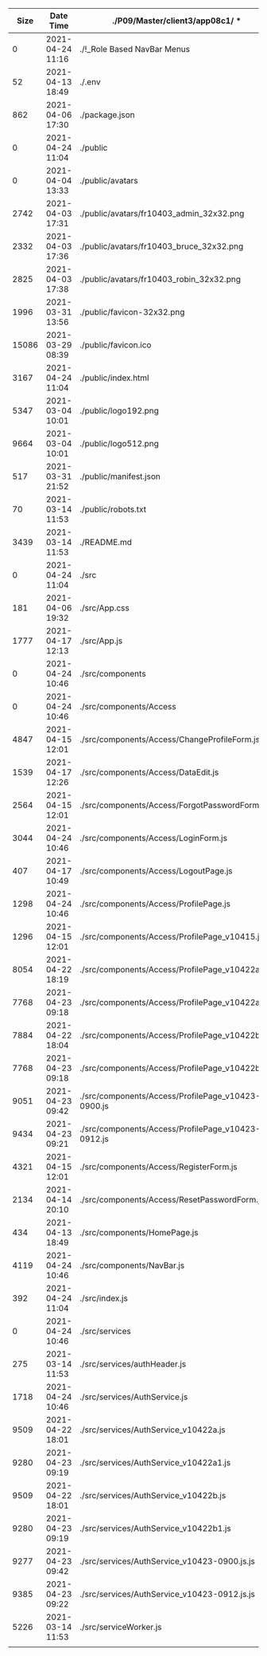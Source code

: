 |    Size     | Date Time       |./P09/Master/client3/app08c1/  *
| ----------  |---------------  |--------------------------------------------------------------------------    
|           0 |2021-04-24 11:16 |./!_Role Based NavBar Menus    
|          52 |2021-04-13 18:49 |./.env    
|         862 |2021-04-06 17:30 |./package.json    
|           0 |2021-04-24 11:04 |./public    
|           0 |2021-04-04 13:33 |./public/avatars    
|        2742 |2021-04-03 17:31 |./public/avatars/fr10403_admin_32x32.png    
|        2332 |2021-04-03 17:36 |./public/avatars/fr10403_bruce_32x32.png    
|        2825 |2021-04-03 17:38 |./public/avatars/fr10403_robin_32x32.png    
|        1996 |2021-03-31 13:56 |./public/favicon-32x32.png    
|       15086 |2021-03-29 08:39 |./public/favicon.ico    
|        3167 |2021-04-24 11:04 |./public/index.html    
|        5347 |2021-03-04 10:01 |./public/logo192.png    
|        9664 |2021-03-04 10:01 |./public/logo512.png    
|         517 |2021-03-31 21:52 |./public/manifest.json    
|          70 |2021-03-14 11:53 |./public/robots.txt    
|        3439 |2021-03-14 11:53 |./README.md    
|           0 |2021-04-24 11:04 |./src    
|         181 |2021-04-06 19:32 |./src/App.css    
|        1777 |2021-04-17 12:13 |./src/App.js    
|           0 |2021-04-24 10:46 |./src/components    
|           0 |2021-04-24 10:46 |./src/components/Access    
|        4847 |2021-04-15 12:01 |./src/components/Access/ChangeProfileForm.js    
|        1539 |2021-04-17 12:26 |./src/components/Access/DataEdit.js    
|        2564 |2021-04-15 12:01 |./src/components/Access/ForgotPasswordForm.js    
|        3044 |2021-04-24 10:46 |./src/components/Access/LoginForm.js    
|         407 |2021-04-17 10:49 |./src/components/Access/LogoutPage.js    
|        1298 |2021-04-24 10:46 |./src/components/Access/ProfilePage.js    
|        1296 |2021-04-15 12:01 |./src/components/Access/ProfilePage_v10415.js    
|        8054 |2021-04-22 18:19 |./src/components/Access/ProfilePage_v10422a.js    
|        7768 |2021-04-23 09:18 |./src/components/Access/ProfilePage_v10422a1.js    
|        7884 |2021-04-22 18:04 |./src/components/Access/ProfilePage_v10422b.js    
|        7768 |2021-04-23 09:18 |./src/components/Access/ProfilePage_v10422b1.js    
|        9051 |2021-04-23 09:42 |./src/components/Access/ProfilePage_v10423-0900.js    
|        9434 |2021-04-23 09:21 |./src/components/Access/ProfilePage_v10423-0912.js    
|        4321 |2021-04-15 12:01 |./src/components/Access/RegisterForm.js    
|        2134 |2021-04-14 20:10 |./src/components/Access/ResetPasswordForm.js    
|         434 |2021-04-13 18:49 |./src/components/HomePage.js    
|        4119 |2021-04-24 10:46 |./src/components/NavBar.js    
|         392 |2021-04-24 11:04 |./src/index.js    
|           0 |2021-04-24 10:46 |./src/services    
|         275 |2021-03-14 11:53 |./src/services/authHeader.js    
|        1718 |2021-04-24 10:46 |./src/services/AuthService.js    
|        9509 |2021-04-22 18:01 |./src/services/AuthService_v10422a.js    
|        9280 |2021-04-23 09:19 |./src/services/AuthService_v10422a1.js    
|        9509 |2021-04-22 18:01 |./src/services/AuthService_v10422b.js    
|        9280 |2021-04-23 09:19 |./src/services/AuthService_v10422b1.js    
|        9277 |2021-04-23 09:42 |./src/services/AuthService_v10423-0900.js.js    
|        9385 |2021-04-23 09:22 |./src/services/AuthService_v10423-0912.js.js    
|        5226 |2021-03-14 11:53 |./src/serviceWorker.js    
|             |                 |
